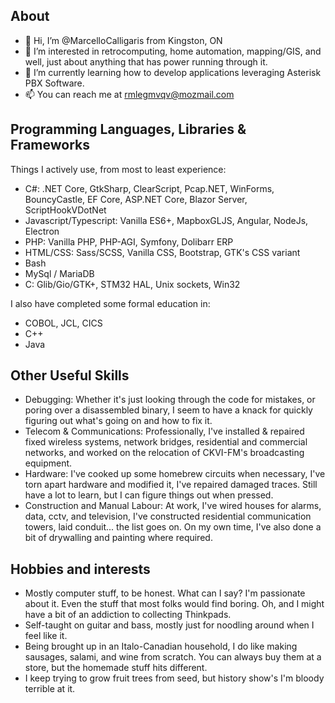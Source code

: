 ## About

- 👋 Hi, I’m @MarcelloCalligaris from Kingston, ON
- 👀 I’m interested in retrocomputing, home automation, mapping/GIS, and well, just about anything that has power running through it.
- 🌱 I’m currently learning how to develop applications leveraging Asterisk PBX Software.
- 📫 You can reach me at rmlegmvqv@mozmail.com

## Programming Languages, Libraries & Frameworks

Things I actively use, from most to least experience:

  - C#: .NET Core, GtkSharp, ClearScript, Pcap.NET, WinForms, BouncyCastle, EF Core, ASP.NET Core, Blazor Server, ScriptHookVDotNet
  - Javascript/Typescript: Vanilla ES6+, MapboxGLJS, Angular, NodeJs, Electron
  - PHP: Vanilla PHP, PHP-AGI, Symfony, Dolibarr ERP
  - HTML/CSS: Sass/SCSS, Vanilla CSS, Bootstrap, GTK's CSS variant
  - Bash
  - MySql / MariaDB
  - C: Glib/Gio/GTK+, STM32 HAL, Unix sockets, Win32

I also have completed some formal education in:

  - COBOL, JCL, CICS
  - C++
  - Java

## Other Useful Skills

  - Debugging: Whether it's just looking through the code for mistakes, or poring over a disassembled binary, I seem to have a knack for quickly figuring out what's going on and how to fix it.
  - Telecom & Communications: Professionally, I've installed & repaired fixed wireless systems, network bridges, residential and commercial networks, and worked on the relocation of CKVI-FM's broadcasting equipment.
  - Hardware: I've cooked up some homebrew circuits when necessary, I've torn apart hardware and modified it, I've repaired damaged traces. Still have a lot to learn, but I can figure things out when pressed.
  - Construction and Manual Labour: At work, I've wired houses for alarms, data, cctv, and television, I've constructed residential communication towers, laid conduit... the list goes on. On my own time, I've also done a bit of drywalling and painting where required.

## Hobbies and interests

 - Mostly computer stuff, to be honest. What can I say? I'm passionate about it. Even the stuff that most folks would find boring. Oh, and I might have a bit of an addiction to collecting Thinkpads.
 - Self-taught on guitar and bass, mostly just for noodling around when I feel like it.
 - Being brought up in an Italo-Canadian household, I do like making sausages, salami, and wine from scratch. You can always buy them at a store, but the homemade stuff hits different.
 - I keep trying to grow fruit trees from seed, but history show's I'm bloody terrible at it.

<!---
MarcelloCalligaris/MarcelloCalligaris is a ✨ special ✨ repository because its `README.md` (this file) appears on your GitHub profile.
You can click the Preview link to take a look at your changes.
--->

